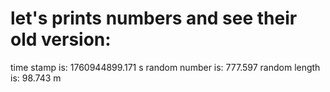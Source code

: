 # let's prints numbers and see their old version:

time stamp is: 1760944899.171 s
random number is: 777.597
random length is: 98.743 m
